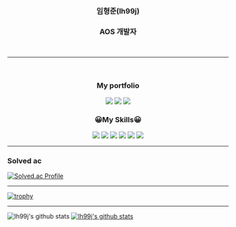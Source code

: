 ### <p align="center">임형준(lh99j)</p>
### <p align="center">AOS 개발자</p>
<br>

---

<br>

### <p align="center">My portfolio</p>
<p align="center">
<a href=""><img src="https://img.shields.io/badge/Instagram-E4405F?style=flat-square&logo=Instagram&logoColor=white&link=https://www.instagram.com/hye_inisfree/"/></a> 
<a href="https://lh99j.github.io"><img src="https://img.shields.io/badge/GitHub Pages-222222?style=flat&logo=GitHub Pages&logoColor=white"/><a/>
<a href="https://lh99j.github.io/myblog/"><img src="https://img.shields.io/badge/GitHub Blog-222222?style=flat&logo=GitHub&logoColor=white"/><a/>
</p>


 ### <p align="center">😀My Skills😀</p>

<p align="center"><img src="https://img.shields.io/badge/React Native-61DAFB?style=flat&logo=React&logoColor=white"/>  <img src="https://img.shields.io/badge/Unity-FFFFFF?style=flat&logo=Unity&logoColor=white"/> <img src="https://img.shields.io/badge/Firebase-FFCA28?style=flat&logo=Firebase&logoColor=white"/>  <img src="https://img.shields.io/badge/GitHub-181717?style=flat&logo=GitHub&logoColor=white"/>  <img src="https://img.shields.io/badge/GitHub Pages-222222?style=flat&logo=GitHub Pages&logoColor=white"/>  <img src="https://img.shields.io/badge/IntelliJ IDEA-000000?style=flat&logo=IntelliJ IDEA&logoColor=white"/></p>
 
 ---
 
 ### Solved ac
[![Solved.ac Profile](http://mazassumnida.wtf/api/v2/generate_badge?boj=rmfos5813)](https://solved.ac/profile/rmfos5813/)


 ---
 
 [![trophy](https://github-profile-trophy.vercel.app/?username=lh99j&row=1)](https://github.com/ryo-ma/github-profile-trophy)
 
 ---
 
 ![lh99j's github stats](https://github-readme-stats.vercel.app/api?username=lh99j&show_icons=true)
 [![lh99j's github stats](https://github-readme-stats.vercel.app/api/top-langs/?username=lh99j&show_icons=true&hide_border=true&title_color=004386&icon_color=004386&layout=compact)](https://github.com/lh99j)


